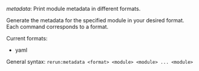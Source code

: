 *metadata*: Print module metadata in different formats.

Generate the metadata for the specified module in your desired
format. Each command corresponds to a format. 

Current formats:

* yaml

General syntax: `rerun:metadata <format> <module> <module> ... <module>`

